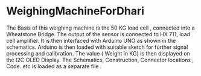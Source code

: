 # WeighingMachineForDhari

The Basis of this weighing machine is the 50 KG load cell , connected into a Wheatstone Bridge. 
The output of the sensor is connected to HX 711, load cell amplifier. 
It is then interfaced with Arduino UNO as shown in the schematics. 
Arduino is then loaded  with suitable sketch for further signal  processing and calibration. 
The value ( Weight in KG) is then displayed on the  I2C OLED Display. 
The Schematics, Construction, Connector locations , Code..etc is loaded as a separate file . 
